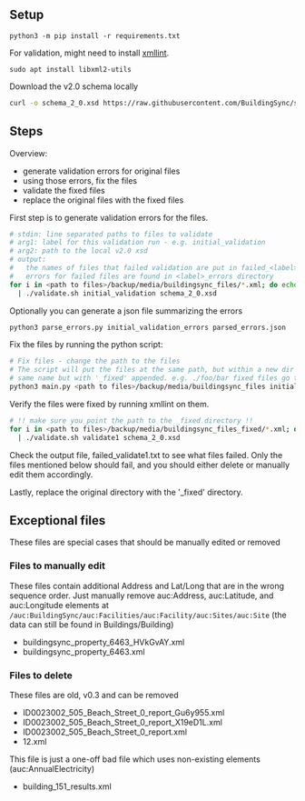 ## Setup
```
python3 -m pip install -r requirements.txt
```
For validation, might need to install [xmllint](https://linux.die.net/man/1/xmllint).
```
sudo apt install libxml2-utils
```
Download the v2.0 schema locally
```bash
curl -o schema_2_0.xsd https://raw.githubusercontent.com/BuildingSync/schema/v2.0/BuildingSync.xsd
```
## Steps
Overview:
- generate validation errors for original files
- using those errors, fix the files
- validate the fixed files
- replace the original files with the fixed files

First step is to generate validation errors for the files.
```bash
# stdin: line separated paths to files to validate
# arg1: label for this validation run - e.g. initial_validation
# arg2: path to the local v2.0 xsd
# output:
#   the names of files that failed validation are put in failed_<label>.txt
#   errors for failed files are found in <label>_errors directory
for i in <path to files>/backup/media/buildingsync_files/*.xml; do echo $i; done \
  | ./validate.sh initial_validation schema_2_0.xsd
```

Optionally you can generate a json file summarizing the errors
```bash
python3 parse_errors.py initial_validation_errors parsed_errors.json
```

Fix the files by running the python script:
```bash
# Fix files - change the path to the files
# The script will put the files at the same path, but within a new dir with the
# same name but with '_fixed' appended. e.g. ./foo/bar fixed files go to ./foo/bar_fixed
python3 main.py <path to files>/backup/media/buildingsync_files initial_validation_errors
```

Verify the files were fixed by running xmllint on them.
```bash
# !! make sure you point the path to the _fixed directory !!
for i in <path to files>/backup/media/buildingsync_files_fixed/*.xml; do echo $i; done \
  | ./validate.sh validate1 schema_2_0.xsd
```
Check the output file, failed_validate1.txt to see what files failed. Only the files mentioned below should fail, and you should either delete or manually edit them accordingly.

Lastly, replace the original directory with the '_fixed' directory.

## Exceptional files
These files are special cases that should be manually edited or removed

### Files to manually edit
These files contain additional Address and Lat/Long that are in the wrong sequence order. Just manually remove auc:Address, auc:Latitude, and auc:Longitude elements at `/auc:BuildingSync/auc:Facilities/auc:Facility/auc:Sites/auc:Site` (the data can still be found in Buildings/Building)
- buildingsync_property_6463_HVkGvAY.xml
- buildingsync_property_6463.xml

### Files to delete
These files are old, v0.3 and can be removed
- ID0023002_505_Beach_Street_0_report_Gu6y955.xml
- ID0023002_505_Beach_Street_0_report_X19eD1L.xml
- ID0023002_505_Beach_Street_0_report.xml
- 12.xml

This file is just a one-off bad file which uses non-existing elements (auc:AnnualElectricity)
- building_151_results.xml
